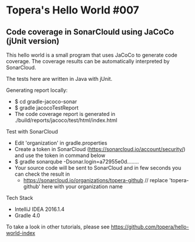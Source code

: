 # Topera's Hello World #007
## Code coverage in SonarClould using JaCoCo (jUnit version)
This hello world is a small program that uses JaCoCo to generate code coverage.
The coverage results can be automatically interpreted by SonarCloud.

The tests here are written in Java with jUnit.

Generating report locally:
* $ cd gradle-jacoco-sonar
* $ gradle jacocoTestReport
* The code coverage report is generated in ./build/reports/jacoco/test/html/index.html

Test with SonarCloud
* Edit 'organization' in gradle.properties
* Create a token in SonarCloud (https://sonarcloud.io/account/security/) and use the token in command below
* $ gradle sonarqube -Dsonar.login=a72955e0d........
* Your source code will be sent to SonarCloud and in few seconds you can check the result in
    * https://sonarcloud.io/organizations/topera-github // replace 'topera-github' here with your organization name

Tech Stack
* IntelliJ IDEA 2016.1.4
* Gradle 4.0

To take a look in other tutorials, please see https://github.com/topera/hello-world-index
